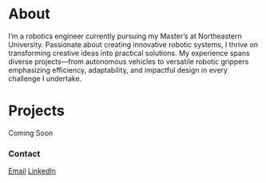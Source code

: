 # About
I’m a robotics engineer currently pursuing my Master’s at Northeastern University. Passionate about creating innovative robotic systems, I thrive on transforming creative ideas into practical solutions. My experience spans diverse projects—from autonomous vehicles to versatile robotic grippers emphasizing efficiency, adaptability, and impactful design in every challenge I undertake.

# Projects
Coming Soon

### Contact
[Email](pathepurshankar.r@northeastern.edu)
[LinkedIn](https://www.linkedin.com/in/rahulshaps/)
